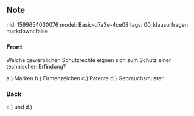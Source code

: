 ## Note
nid: 1599654030076
model: Basic-d7a3e-4ce08
tags: 00_klausurfragen
markdown: false

### Front
Welche gewerblichen Schutzrechte eignen sich zum Schutz einer technischen Erfindung? 

a.) Marken
b.) Firmenzeichen
c.) Patente
d.) Gebrauchsmuster

### Back
c.) und d.)
